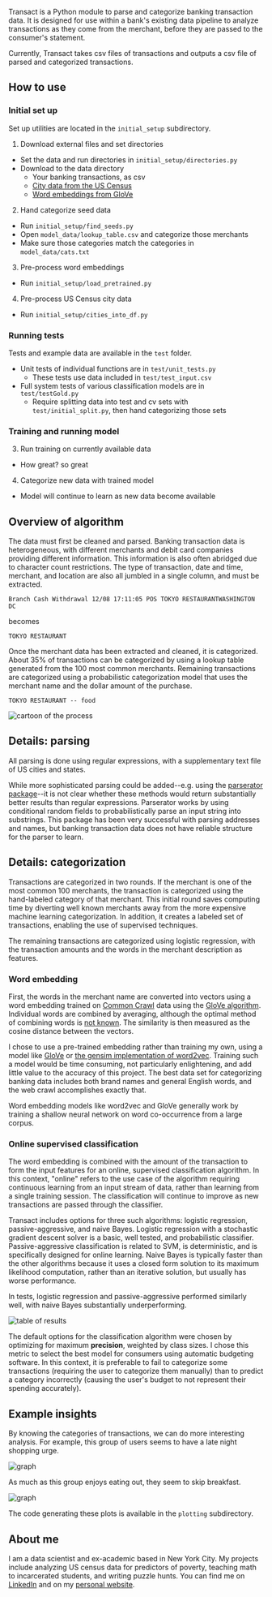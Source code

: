 Transact is a Python module to parse and categorize banking transaction data. It is designed for use within a bank's existing data pipeline to analyze transactions as they come from the merchant, before they are passed to the consumer's statement.

Currently, Transact takes csv files of transactions and outputs a csv file of parsed and categorized transactions.

## How to use 

### Initial set up
Set up utilities are located in the `initial_setup` subdirectory.

1. Download external files and set directories
  * Set the data and run directories in `initial_setup/directories.py`
  * Download to the data directory
    * Your banking transactions, as csv
    * [City data from the US Census](http://www.census.gov/geo/maps-data/data/gazetteer2015.html)
    * [Word embeddings from GloVe](http://nlp.stanford.edu/projects/glove/)
2. Hand categorize seed data
  * Run `initial_setup/find_seeds.py`
  * Open `model_data/lookup_table.csv` and categorize those merchants
  * Make sure those categories match the categories in `model_data/cats.txt`
3. Pre-process word embeddings
  * Run `initial_setup/load_pretrained.py`
4. Pre-process US Census city data
  * Run `initial_setup/cities_into_df.py`

### Running tests
Tests and example data are available in the `test` folder.

* Unit tests of individual functions are in `test/unit_tests.py`
  * These tests use data included in `test/test_input.csv`
* Full system tests of various classification models are in `test/testGold.py`
  * Require splitting data into test and cv sets with `test/initial_split.py`, then hand categorizing those sets

### Training and running model
3. Run training on currently available data
  * How great? so great
4. Categorize new data with trained model
  * Model will continue to learn as new data become available


## Overview of algorithm

The data must first be cleaned and parsed. Banking transaction data is heterogeneous, with different merchants and debit card companies providing different information. This information is also often abridged due to character count restrictions. The type of transaction, date and time, merchant, and location are also all jumbled in a single column, and must be extracted.

```
Branch Cash Withdrawal 12/08 17:11:05 POS TOKYO RESTAURANTWASHINGTON   DC
```

becomes

```
TOKYO RESTAURANT
```

Once the merchant data has been extracted and cleaned, it is categorized. About 35% of transactions can be categorized by using a lookup table generated from the 100 most common merchants. Remaining transactions are categorized using a probabilistic categorization model that uses the merchant name and the dollar amount of the purchase. 

```
TOKYO RESTAURANT -- food
```

![cartoon of the process](https://dl.dropboxusercontent.com/u/60385619/Eli_Goodfriend_Week4Demo.png)

## Details: parsing
All parsing is done using regular expressions, with a supplementary text file of US cities and states.

While more sophisticated parsing could be added--e.g. using the [parserator package](https://github.com/datamade/parserator)--it is not clear whether these methods would return substantially better results than regular expressions.  Parserator works by using conditional random fields to probabilistically parse an input string into substrings.  This package has been very successful with parsing addresses and names, but banking transaction data does not have reliable structure for the parser to learn.  

## Details: categorization
Transactions are categorized in two rounds. If the merchant is one of the most common 100 merchants, the transaction is categorized using the hand-labeled category of that merchant.  This initial round saves computing time by diverting well known merchants away from the more expensive machine learning categorization.  In addition, it creates a labeled set of transactions, enabling the use of supervised techniques.

The remaining transactions are categorized using logistic regression, with the transaction amounts and the words in the merchant description as features. 

### Word embedding
First, the words in the merchant name are converted into vectors using a word embedding trained on [Common Crawl](commoncrawl.org) data using the [GloVe algorithm](nlp.stanford.edu/projects/glove).  Individual words are combined by averaging, although the optimal method of combining words is [not known](http://stackoverflow.com/questions/29760935/how-to-get-vector-for-a-sentence-from-the-word2vec-of-tokens-in-sentence).  The similarity is then measured as the cosine distance between the vectors.

I chose to use a pre-trained embedding rather than training my own, using a model like [GloVe](nlp.stanford.edu/projects/glove) or [the gensim implementation of word2vec](https://radimrehurek.com/gensim/models/word2vec.html).  Training such a model would be time consuming, not particularly enlightening, and add little value to the accuracy of this project. The best data set for categorizing banking data includes both brand names and general English words, and the web crawl accomplishes exactly that. 

Word embedding models like word2vec and GloVe generally work by training a shallow neural network on word co-occurrence from a large corpus.

### Online supervised classification
The word embedding is combined with the amount of the transaction to form the input features for an online, supervised classification algorithm. In this context, "online" refers to the use case of the algorithm requiring continuous learning from an input stream of data, rather than learning from a single training session. The classification will continue to improve as new transactions are passed through the classifier.

Transact includes options for three such algorithms: logistic regression, passive-aggressive, and naive Bayes.  Logistic regression with a stochastic gradient descent solver is a basic, well tested, and probabilistic classifier.  Passive-aggressive classification is related to SVM, is deterministic, and is specifically designed for online learning.  Naive Bayes is typically faster than the other algorithms because it uses a closed form solution to its maximum likelihood computation, rather than an iterative solution, but usually has worse performance.

In tests, logistic regression and passive-aggressive performed similarly well, with naive Bayes substantially underperforming.

![table of results](https://dl.dropboxusercontent.com/u/60385619/results.png)

The default options for the classification algorithm were chosen by optimizing for maximum **precision**, weighted by class sizes.  I chose this metric to select the best model for consumers using automatic budgeting software.  In this context, it is preferable to fail to categorize some transactions (requiring the user to categorize them manually) than to predict a category incorrectly (causing the user's budget to not represent their spending accurately).

## Example insights
By knowing the categories of transactions, we can do more interesting analysis.  For example, this group of users seems to have a late night shopping urge.

![graph](https://dl.dropboxusercontent.com/u/60385619/avg_amount_per_hour.png)

As much as this group enjoys eating out, they seem to skip breakfast.

![graph](https://dl.dropboxusercontent.com/u/60385619/trans_per_hour.png)

The code generating these plots is available in the `plotting` subdirectory.

## About me
I am a data scientist and ex-academic based in New York City. My projects include analyzing US census data for predictors of poverty, teaching math to incarcerated students, and writing puzzle hunts.  You can find me on [LinkedIn](https://www.linkedin.com/in/eligoodfriend) and on my [personal website](www.eligoodfriend.com).
